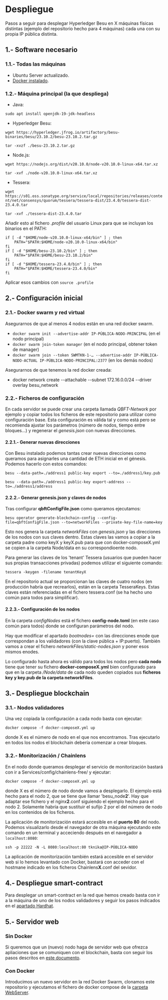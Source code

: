 # Despliegue

Pasos a seguir para desplegar Hyperledger Besu en X máquinas físicas distintas (ejemplo del repositorio hecho para 4 máquinas) cada una con su propia IP pública distinta.

## 1.- Software necesario

### 1.1.- Todas las máquinas
- Ubuntu Server actualizado.
- [Docker instalado](https://docs.docker.com/engine/install/ubuntu/).

### 1.2.- Máquina principal (la que despliega)
- Java:

`sudo apt install openjdk-19-jdk-headless`

- Hyperledger Besu:

`wget https://hyperledger.jfrog.io/artifactory/besu-binaries/besu/23.10.2/besu-23.10.2.tar.gz`

`tar -xvzf ./besu-23.10.2.tar.gz`

- Node.js:

`wget https://nodejs.org/dist/v20.10.0/node-v20.10.0-linux-x64.tar.xz`

`tar -xvf ./node-v20.10.0-linux-x64.tar.xz`

- Tessera:

`wget https://s01.oss.sonatype.org/service/local/repositories/releases/content/net/consensys/quorum/tessera/tessera-dist/23.4.0/tessera-dist-23.4.0.tar`

`tar -xvf ./tessera-dist-23.4.0.tar`

Añadir esto al fichero *.profile* del usuario Linux para que se incluyan los binarios en el PATH:

> 
	if [ -d "$HOME/node-v20.10.0-linux-x64/bin" ] ; then
  		PATH="$PATH:$HOME/node-v20.10.0-linux-x64/bin"
	fi
	if [ -d "$HOME/besu-23.10.2/bin" ] ; then
  		PATH="$PATH:$HOME/besu-23.10.2/bin"
	fi
	if [ -d "$HOME/tessera-23.4.0/bin" ] ; then
  		PATH="$PATH:$HOME/tessera-23.4.0/bin"
	fi


Aplicar esos cambios con `source .profile`

## 2.- Configuración inicial

### 2.1.- Docker swarm y red virtual

Asegurarnos de que al menos 4 nodos están en una red docker swarm.
- `docker swarm init --advertise-addr IP-PÚBLICA-NODO-PRINCIPAL`  (en el nodo principal)
- `docker swarm join-token manager` (en el nodo principal, obtener token de manager)
- `docker swarm join --token SWMTKN-1-… --advertise-addr IP-PÚBLICA-NODO-ACTUAL IP-PÚBLICA-NODO-PRINCIPAL:2377` (en los demás nodos)

Asegurarnos de que tenemos la red docker creada:
- docker network create --attachable --subnet 172.16.0.0/24 --driver overlay besu_network

### 2.2.- Ficheros de configuración

En cada servidor se puede crear una carpeta llamada *QBFT-Network* por ejemplo y copiar todos los ficheros de este repositorio para utilizar como configuración base. Esta configuración es válida tal y como está pero se recomienda ajustar los parámetros (número de nodos, tiempo entre bloques...) y regenerar el *genesis.json* con nuevas direcciones.

#### 2.2.1.- Generar nuevas direcciones

Con Besu instalado podemos tantas crear nuevas direcciones como queramos para asignarles una cantidad de ETH inicial en el génesis. Podemos hacerlo con estos comandos:

`besu --data-path=./address1 public-key export --to=./address1/key.pub`

`besu --data-path=./address1 public-key export-address --to=./address1/address`

#### 2.2.2.- Generar genesis.json y claves de nodos

Tras configurar **qbftConfigFile.json** como queramos ejecutamos:

`besu operator generate-blockchain-config --config-file=qbftConfigFile.json --to=networkFiles --private-key-file-name=key`

Esto nos genera la carpeta *networkFiles* con *genesis.json* y las direcciones de los nodos con sus claves dentro. Estas claves las vamos a copiar a la carpeta padre como keyX y keyX.pub para que con docker-composeX.yml se copien a la carpeta Node/data en su correspondioente nodo.

Para generar las claves de los 'tenant' Tessera (usuarios que pueden hacer sus propias transacciones privadas) podemos utilizar el siguiente comando:

`tessera -keygen -filename tenantKeyX`

En el repositorio actual se proporcionan las claves de cuatro nodos (en producción habría que recrearlos), están en la carpeta TesseraKeys. Estas claves están referenciadas en el fichero tessera.conf (se ha hecho uno común para todos para simplificar).

#### 2.2.3.- Configuración de los nodos

En la carpeta *configNodes* está el fichero **config-node.toml** (en este caso común para todos) donde se configuran parámetros del nodo.

Hay que modificar el apartado *bootnodes=* con las direcciones enode que correspondan a los validadores (con la clave pública + IP:puerto). También vamos a crear el fichero *networkFiles/static-nodes.json* y poner esos mismos enodes.

Lo configurado hasta ahora es válido para todos los nodos pero **cada nodo** tiene que tener su fichero **docker-composeX.yml** bien configurado para que en la carpeta */Node/data* de cada nodo queden copiados sus **ficheros key y key.pub de la carpeta networkFiles**.

## 3.- Despliegue blockchain

### 3.1.- Nodos validadores

Una vez copiada la configuración a cada nodo basta con ejecutar:

`docker compose -f docker-composeX.yml up`

donde X es el número de nodo en el que nos encontramos. Tras ejecutarlo en todos los nodos el blockchain debería comenzar a crear bloques.

### 3.2.- Monitorización / Chainlens

En el nodo donde queramos desplegar el servicio de monitorización bastará con ir a Services/config/chainlens-free/ y ejecutar:

`docker compose -f docker-composeX.yml up`

donde X es el número de nodo donde vamos a desplegarlo. El ejemplo está hecho para el nodo 2, que se tiene que llamar 'besu_node**2**'. Hay que adaptar ese fichero y el nginx**2**.conf siguiendo el ejemplo hecho para el nodo 2. Solamente habría que sustituir el sufijo 2 por el del número de nodo en los contenidos de los ficheros.

La aplicación de monitorización estará accesible en el **puerto 80** del nodo. Podemos visualizarlo desde el navegador de otra máquina ejecutando este comando en un terminal y acceciendo después en el navegador a `localhost:8080`:

`ssh -p 22222 -N -L 8080:localhost:80 tknika@IP-PÚBLICA-NODO`

La aplicación de monitorización también estará accesible en el servidor web si lo hemos levantado con Docker, bastará con acceder con el hostmane indicado en los ficheros Chainlens**X**.conf del sevidor.


## 4.- Despliegue smart-contract

Para desplegar un smart-contract en la red que hemos creado basta con ir a la máquina de uno de los nodos validadores y seguir los pasos indicados en el [apartado Hardhat](https://github.com/Tknika/Blockchain-FPEuskadi/tree/main/Garapena/Hardhat).

## 5.- Servidor web

### Sin Docker
Si queremos que un (nuevo) nodo haga de servidor web que ofrezca apliaciones que se comuniquen con el blockchain, basta con seguir los pasos descritos en [este documento](https://github.com/Tknika/Blockchain-FPEuskadi/tree/main/Garapena/Pilotoak/Instalacion_servidor_web_sin_docker.md).

### Con Docker
Introducimos un nuevo servidor en la red Docker Swarm, clonamos este repositorio y ejecutamos el fichero de docker compose de la [carpeta WebServer](https://github.com/Tknika/Blockchain-FPEuskadi/tree/main/Garapena/WebServer).
